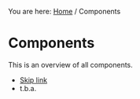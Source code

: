 You are here: [Home](/accsus-components/) / Components

# Components

This is an overview of all components.
- [Skip link](https://alverdae.github.io/accsus-components/components/skip_link)
- t.b.a.